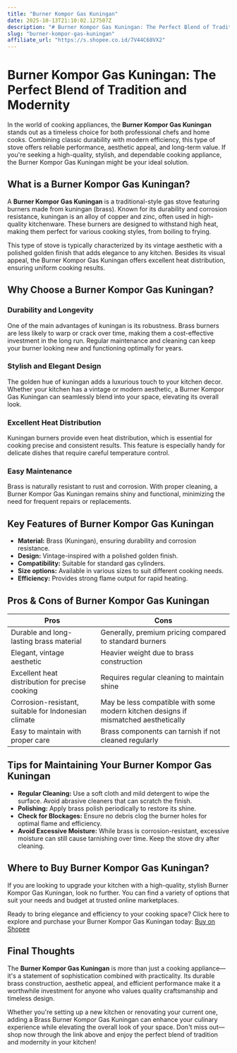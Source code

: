 ```yaml
---
title: "Burner Kompor Gas Kuningan"
date: 2025-10-13T21:10:02.127507Z
description: "# Burner Kompor Gas Kuningan: The Perfect Blend of Tradition and Modernity..."
slug: "burner-kompor-gas-kuningan"
affiliate_url: "https://s.shopee.co.id/7V44C68VX2"
---
```

# Burner Kompor Gas Kuningan: The Perfect Blend of Tradition and Modernity

In the world of cooking appliances, the **Burner Kompor Gas Kuningan** stands out as a timeless choice for both professional chefs and home cooks. Combining classic durability with modern efficiency, this type of stove offers reliable performance, aesthetic appeal, and long-term value. If you're seeking a high-quality, stylish, and dependable cooking appliance, the Burner Kompor Gas Kuningan might be your ideal solution.

## What is a Burner Kompor Gas Kuningan?

A **Burner Kompor Gas Kuningan** is a traditional-style gas stove featuring burners made from kuningan (brass). Known for its durability and corrosion resistance, kuningan is an alloy of copper and zinc, often used in high-quality kitchenware. These burners are designed to withstand high heat, making them perfect for various cooking styles, from boiling to frying.

This type of stove is typically characterized by its vintage aesthetic with a polished golden finish that adds elegance to any kitchen. Besides its visual appeal, the Burner Kompor Gas Kuningan offers excellent heat distribution, ensuring uniform cooking results.

## Why Choose a Burner Kompor Gas Kuningan?

### Durability and Longevity

One of the main advantages of kuningan is its robustness. Brass burners are less likely to warp or crack over time, making them a cost-effective investment in the long run. Regular maintenance and cleaning can keep your burner looking new and functioning optimally for years.

### Stylish and Elegant Design

The golden hue of kuningan adds a luxurious touch to your kitchen decor. Whether your kitchen has a vintage or modern aesthetic, a Burner Kompor Gas Kuningan can seamlessly blend into your space, elevating its overall look.

### Excellent Heat Distribution

Kuningan burners provide even heat distribution, which is essential for cooking precise and consistent results. This feature is especially handy for delicate dishes that require careful temperature control.

### Easy Maintenance

Brass is naturally resistant to rust and corrosion. With proper cleaning, a Burner Kompor Gas Kuningan remains shiny and functional, minimizing the need for frequent repairs or replacements.

## Key Features of Burner Kompor Gas Kuningan

- **Material:** Brass (Kuningan), ensuring durability and corrosion resistance.
- **Design:** Vintage-inspired with a polished golden finish.
- **Compatibility:** Suitable for standard gas cylinders.
- **Size options:** Available in various sizes to suit different cooking needs.
- **Efficiency:** Provides strong flame output for rapid heating.

## Pros & Cons of Burner Kompor Gas Kuningan

| **Pros** | **Cons** |
|------------|--------------|
| Durable and long-lasting brass material | Generally, premium pricing compared to standard burners |
| Elegant, vintage aesthetic | Heavier weight due to brass construction |
| Excellent heat distribution for precise cooking | Requires regular cleaning to maintain shine |
| Corrosion-resistant, suitable for Indonesian climate | May be less compatible with some modern kitchen designs if mismatched aesthetically |
| Easy to maintain with proper care | Brass components can tarnish if not cleaned regularly |

## Tips for Maintaining Your Burner Kompor Gas Kuningan

- **Regular Cleaning:** Use a soft cloth and mild detergent to wipe the surface. Avoid abrasive cleaners that can scratch the finish.
- **Polishing:** Apply brass polish periodically to restore its shine.
- **Check for Blockages:** Ensure no debris clog the burner holes for optimal flame and efficiency.
- **Avoid Excessive Moisture:** While brass is corrosion-resistant, excessive moisture can still cause tarnishing over time. Keep the stove dry after cleaning.

## Where to Buy Burner Kompor Gas Kuningan?

If you are looking to upgrade your kitchen with a high-quality, stylish Burner Kompor Gas Kuningan, look no further. You can find a variety of options that suit your needs and budget at trusted online marketplaces.

Ready to bring elegance and efficiency to your cooking space? Click here to explore and purchase your Burner Kompor Gas Kuningan today: [Buy on Shopee](https://s.shopee.co.id/7V44C68VX2)

## Final Thoughts

The **Burner Kompor Gas Kuningan** is more than just a cooking appliance—it's a statement of sophistication combined with practicality. Its durable brass construction, aesthetic appeal, and efficient performance make it a worthwhile investment for anyone who values quality craftsmanship and timeless design.

Whether you're setting up a new kitchen or renovating your current one, adding a Brass Burner Kompor Gas Kuningan can enhance your culinary experience while elevating the overall look of your space. Don't miss out—shop now through the link above and enjoy the perfect blend of tradition and modernity in your kitchen!